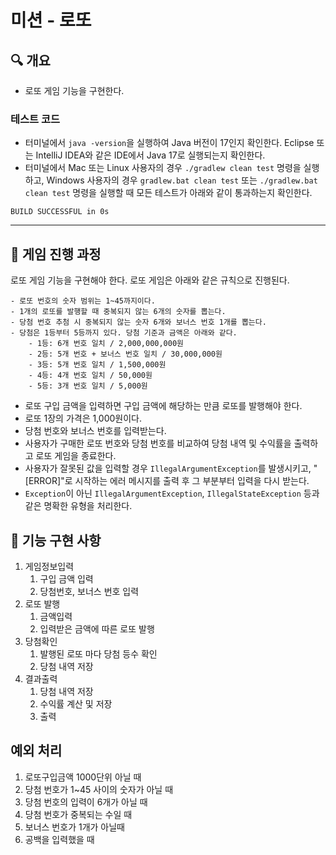 # 미션 - 로또

## 🔍  개요

- 로또 게임 기능을 구현한다.

### 테스트 코드

- 터미널에서 `java -version`을 실행하여 Java 버전이 17인지 확인한다.
  Eclipse 또는 IntelliJ IDEA와 같은 IDE에서 Java 17로 실행되는지 확인한다.
- 터미널에서 Mac 또는 Linux 사용자의 경우 `./gradlew clean test` 명령을 실행하고,
  Windows 사용자의 경우 `gradlew.bat clean test` 또는 `./gradlew.bat clean test` 명령을 실행할 때 모든 테스트가 아래와 같이 통과하는지 확인한다.

```
BUILD SUCCESSFUL in 0s
```

---

## 🚀 게임 진행 과정

로또 게임 기능을 구현해야 한다. 로또 게임은 아래와 같은 규칙으로 진행된다.

```
- 로또 번호의 숫자 범위는 1~45까지이다.
- 1개의 로또를 발행할 때 중복되지 않는 6개의 숫자를 뽑는다.
- 당첨 번호 추첨 시 중복되지 않는 숫자 6개와 보너스 번호 1개를 뽑는다.
- 당첨은 1등부터 5등까지 있다. 당첨 기준과 금액은 아래와 같다.
    - 1등: 6개 번호 일치 / 2,000,000,000원
    - 2등: 5개 번호 + 보너스 번호 일치 / 30,000,000원
    - 3등: 5개 번호 일치 / 1,500,000원
    - 4등: 4개 번호 일치 / 50,000원
    - 5등: 3개 번호 일치 / 5,000원
```

- 로또 구입 금액을 입력하면 구입 금액에 해당하는 만큼 로또를 발행해야 한다.
- 로또 1장의 가격은 1,000원이다.
- 당첨 번호와 보너스 번호를 입력받는다.
- 사용자가 구매한 로또 번호와 당첨 번호를 비교하여 당첨 내역 및 수익률을 출력하고 로또 게임을 종료한다.
- 사용자가 잘못된 값을 입력할 경우 `IllegalArgumentException`를 발생시키고, "[ERROR]"로 시작하는 에러 메시지를 출력 후 그 부분부터 입력을 다시 받는다.
- `Exception`이 아닌 `IllegalArgumentException`, `IllegalStateException` 등과 같은 명확한 유형을 처리한다.


## 🎯 기능 구현 사항

1. 게임정보입력
   1. 구입 금액 입력
   2. 당첨번호, 보너스 번호 입력
2. 로또 발행
   1. 금액입력
   2. 입력받은 금액에 따른 로또 발행
3. 당첨확인
   1. 발행된 로또 마다 당첨 등수 확인
   2. 당첨 내역 저장
4. 결과출력
   1. 당첨 내역 저장
   2. 수익률 계산 및 저장
   3. 출력


## 예외 처리
1. 로또구입금액 1000단위 아닐 때
2. 당첨 번호가 1~45 사이의 숫자가 아닐 때
2. 당첨 번호의 입력이 6개가 아닐 때
3. 당첨 번호가 중복되는 수일 때
3. 보너스 번호가 1개가 아닐때
4. 공백을 입력했을 때 






